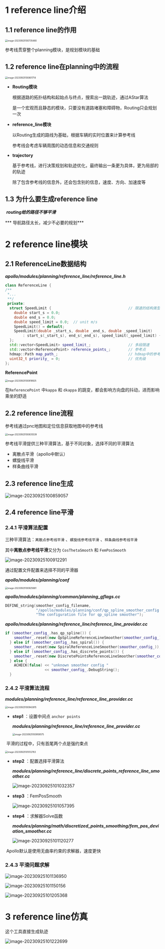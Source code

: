# 1	reference line介绍

## 1.1 reference line的作用

<img src="D:\Work_Station\Documents\note\apollo\images\image-20230925100735480.png" alt="image-20230925100735480" style="zoom: 50%;" />

参考线贯穿整个planning模块，是规划模块的基础



## 1.2 reference line在planning中的流程

<img src="D:\Work_Station\Documents\note\apollo\images\image-20230925100801714.png" alt="image-20230925100801714" style="zoom:50%;" />

* **Routing模块**

  根据道路的拓扑结构和起始点与终点，搜索出一跳轨迹，通过AStar算法

  是一个宏观而且静态的模块，只要没有道路堵塞和障碍物，Routing只会规划一次

* **reference_line模块**

  以Routing生成的路线为基础，根据车辆的实时位置来计算参考线

  参考线会考虑车辆周围的动态信息和交通规则

* **trajectory**

  基于参考线，进行决策规划和轨迹优化，最终输出一条更为具体，更为局部的的轨迹

  除了包含参考线的信息外，还会包含别的信息，速度、方向、加速度等

  

## 1.3 为什么要生成reference line

​		***routing给的路径不够平滑***

***		导航路径太长，减少不必要的规划***



# 2	reference line模块

## 2.1 ReferenceLine数据结构

***apollo/modules/planning/reference_line/reference_line.h***

```c++
class ReferenceLine {
/**
 *...
 **/
 private:
  struct SpeedLimit {                               	// 限速的结构类型
    double start_s = 0.0;
    double end_s = 0.0;
    double speed_limit = 0.0;  // unit m/s
    SpeedLimit() = default;
    SpeedLimit(double _start_s, double _end_s, double _speed_limit)
        : start_s(_start_s), end_s(_end_s), speed_limit(_speed_limit) {}
  };
  std::vector<SpeedLimit> speed_limit_;					// 多段限速
  std::vector<ReferencePoint> reference_points_;		// 参考点
  hdmap::Path map_path_;                              	// hdmap中的参考线
  uint32_t priority_ = 0;                             	// 优先级
};
```

**ReferencePoint**

<img src="D:\Work_Station\Documents\note\apollo\images\image-20230925100818925.png" alt="image-20230925100818925" style="zoom:50%;" />

在`ReferencePoint` 中`kappa` 和 `dkappa` 的跳变，都会影响方向盘的抖动，进而影响乘坐的舒适



## 2.2 reference line流程

参考线通过pnc地图和定位信息获取地图中的参考线

<img src="D:\Work_Station\Documents\note\apollo\images\image-20230925100835539.png" alt="image-20230925100835539" style="zoom: 50%;" />

参考线平滑提供三种平滑算法，基于不同对象，选择不同的平滑算法

* 离散点平滑（apollo中默认）
* 螺旋线平滑
* 样条曲线平滑

## 2.3 reference line生成

![image-20230925100859057](D:\Work_Station\Documents\note\apollo\images\image-20230925100859057.png)



## 2.4 reference line平滑

### 2.4.1 平滑算法配置

三种平滑算法：`离散点参考线平滑` 、`螺旋线参考线平滑` 、`样条曲线参考线平滑` 

其中**离散点参考线平滑**又分为 `CosThetaSmooth` 和 `FemPosSmooth` 

![image-20230925100912291](D:\Work_Station\Documents\note\apollo\images\image-20230925100912291.png)

通过配置文件配置来选择不同的平滑器

***apollo/modules/planning/conf***

<img src="D:\Work_Station\Documents\note\apollo\images\image-20230925100925681.png" alt="image-20230925100925681" style="zoom:50%;" />



***apollo/modules/planning/common/planning_gflags.cc***

```c++
DEFINE_string(smoother_config_filename,
              "/apollo/modules/planning/conf/qp_spline_smoother_config.pb.txt",
              "The configuration file for qp_spline smoother");
```



***apollo/modules/planning/reference_line/reference_line_provider.cc*** 

```c++
if (smoother_config_.has_qp_spline()) {
    smoother_.reset(new QpSplineReferenceLineSmoother(smoother_config_));
  } else if (smoother_config_.has_spiral()) {
    smoother_.reset(new SpiralReferenceLineSmoother(smoother_config_));
  } else if (smoother_config_.has_discrete_points()) {
    smoother_.reset(new DiscretePointsReferenceLineSmoother(smoother_config_));
  } else {
    ACHECK(false) << "unknown smoother config "
                  << smoother_config_.DebugString();
  }
```



### 2.4.2 平滑算法流程

***modules/planning/reference_line/reference_line_provider.cc***

<img src="D:\Work_Station\Documents\note\apollo\images\image-20230925100942615.png" alt="image-20230925100942615" style="zoom:50%;" />

* **step1** ：设置中间点 `anchor points`

  ***modules/planning/reference_line/reference_line_provider.cc***

  <img src="D:\Work_Station\Documents\note\apollo\images\image-20230925100959575.png" alt="image-20230925100959575" style="zoom:50%;" />

​		平滑的过程中，只有首尾两个点是强约束点

<img src="D:\Work_Station\Documents\note\apollo\images\image-20230925101012763.png" alt="image-20230925101012763" style="zoom:50%;" />

* **step2** ：配置选择平滑算法

  ***modules/planning/reference_line/discrete_points_reference_line_smoother.cc***

  ![image-20230925101032357](D:\Work_Station\Documents\note\apollo\images\image-20230925101032357.png)

* **step3** ：FemPosSmooth

  ![image-20230925101057395](D:\Work_Station\Documents\note\apollo\images\image-20230925101057395.png)

* **step4** ：求解器Solve函数

  ***modules/planning/math/discretized_points_smoothing/fem_pos_deviation_smoother.cc***

  ![image-20230925101120277](D:\Work_Station\Documents\note\apollo\images\image-20230925101120277.png)

​		Apollo默认是使用无曲率约束的求解器，速度更快



### 2.4.3 平滑问题求解

![image-20230925101136950](D:\Work_Station\Documents\note\apollo\images\image-20230925101136950.png)

![image-20230925101150156](D:\Work_Station\Documents\note\apollo\images\image-20230925101150156.png)

![image-20230925101205368](D:\Work_Station\Documents\note\apollo\images\image-20230925101205368.png)



# 3 reference line仿真

这个工具直接生成轨迹

![image-20230925101222699](D:\Work_Station\Documents\note\apollo\images\image-20230925101222699.png)
